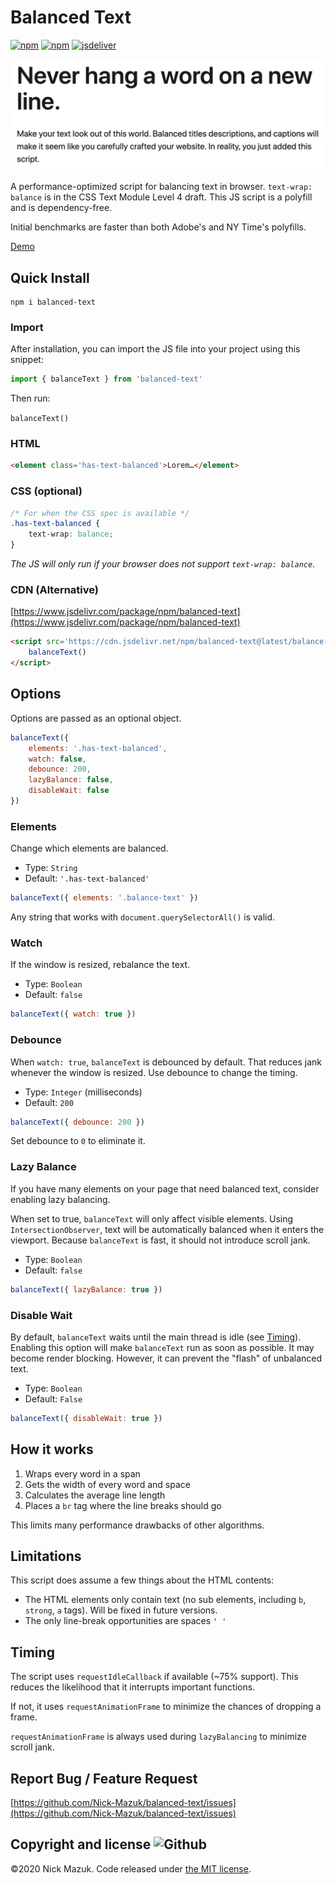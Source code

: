 # Balanced Text

<!-- ![Github](https://img.shields.io/github/v/release/nick-mazuk/balanced-text?logo=Github&style=flat-square) -->
[![npm](https://img.shields.io/npm/v/balanced-text.svg?style=flat-square)][npm-link]
[![npm](https://img.shields.io/npm/dm/balanced-text.svg?style=flat-square)][npm-link]
[![jsdeliver](https://data.jsdelivr.com/v1/package/npm/balanced-text/badge)](https://www.jsdelivr.com/package/npm/balanced-text)

![balanced text demo](https://raw.githubusercontent.com/Nick-Mazuk/balanced-text/master/example.gif)

A performance-optimized script for balancing text in browser. `text-wrap: balance` is in the CSS Text Module Level 4 draft. This JS script is a polyfill and is dependency-free.

Initial benchmarks are faster than both Adobe's and NY Time's polyfills.

[Demo](https://nickmazuk.com/balanced-text/)

## Quick Install

```shell
npm i balanced-text
```

### Import

After installation, you can import the JS file into your project using this snippet:

```js
import { balanceText } from 'balanced-text'
```

Then run:

`balanceText()`

### HTML

```html
<element class='has-text-balanced'>Lorem…</element>
```

### CSS (optional)

```css
/* For when the CSS spec is available */
.has-text-balanced {
    text-wrap: balance;
}
```

*The JS will only run if your browser does not support `text-wrap: balance`.*

### CDN (Alternative)

[https://www.jsdelivr.com/package/npm/balanced-text](https://www.jsdelivr.com/package/npm/balanced-text)

```html
<script src='https://cdn.jsdelivr.net/npm/balanced-text@latest/balance-text.min.js'>
    balanceText()
</script>

```

## Options

Options are passed as an optional object.

```js
balanceText({
    elements: '.has-text-balanced',
    watch: false,
    debounce: 200,
    lazyBalance: false,
    disableWait: false
})
```

### Elements

Change which elements are balanced.

- Type: `String`
- Default: `'.has-text-balanced'`

```js
balanceText({ elements: '.balance-text' })
```

Any string that works with `document.querySelectorAll()` is valid.

### Watch

If the window is resized, rebalance the text.

- Type: `Boolean`
- Default: `false`

```js
balanceText({ watch: true })
```

### Debounce

When `watch: true`, `balanceText` is debounced by default. That reduces jank whenever the window is resized. Use debounce to change the timing.

- Type: `Integer` (milliseconds)
- Default: `200`

```js
balanceText({ debounce: 200 })
```

Set debounce to `0` to eliminate it.

### Lazy Balance

If you have many elements on your page that need balanced text, consider enabling lazy balancing.

When set to true, `balanceText` will only affect visible elements. Using `IntersectionObserver`, text will be automatically balanced when it enters the viewport. Because `balanceText` is fast, it should not introduce scroll jank.

- Type: `Boolean`
- Default: `false`

```js
balanceText({ lazyBalance: true })
```

### Disable Wait

By default, `balanceText` waits until the main thread is idle (see [Timing](#timing)). Enabling this option will make `balanceText` run as soon as possible. It may become render blocking. However, it can prevent the "flash" of unbalanced text.

- Type: `Boolean`
- Default: `False`

```js
balanceText({ disableWait: true })
```

## How it works

1. Wraps every word in a span
2. Gets the width of every word and space
3. Calculates the average line length
4. Places a `br` tag where the line breaks should go

This limits many performance drawbacks of other algorithms.

## Limitations

This script does assume a few things about the HTML contents:

- The HTML elements only contain text (no sub elements, including `b`, `strong`, `a` tags). Will be fixed in future versions.
- The only line-break opportunities are spaces `' '`

## Timing

The script uses `requestIdleCallback` if available (~75% support). This reduces the likelihood that it interrupts important functions.

If not, it uses `requestAnimationFrame` to minimize the chances of dropping a frame.

`requestAnimationFrame` is always used during `lazyBalancing` to minimize scroll jank.

## Report Bug / Feature Request

[https://github.com/Nick-Mazuk/balanced-text/issues](https://github.com/Nick-Mazuk/balanced-text/issues)

## Copyright and license ![Github](https://img.shields.io/github/license/nick-mazuk/balanced-text?logo=Github&style=flat-square)

©2020 Nick Mazuk. Code released under [the MIT license](https://github.com/Nick-Mazuk/balanced-text/blob/master/LICENSE).

[npm-link]: https://www.npmjs.com/package/balanced-text
